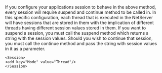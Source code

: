 <properties date="2016-05-10"
SortOrder="99"
/>

If you configure your applications session to behave in the above method, every session will require suspend and continue method to be called in. In this specific configuration, each thread that is executed in the NetServer will have sessions that are stored in them with the implication of different threads having different session values stored in them. If you want to suspend a session, you must call the suspend method which returns a string with the session values. Should you wish to continue that session, you must call the continue method and pass the string with session values in it as a parameter.

 

 

```
<Session>
<add key="Mode" value="Thread"/>
</Session>

 

 
```

